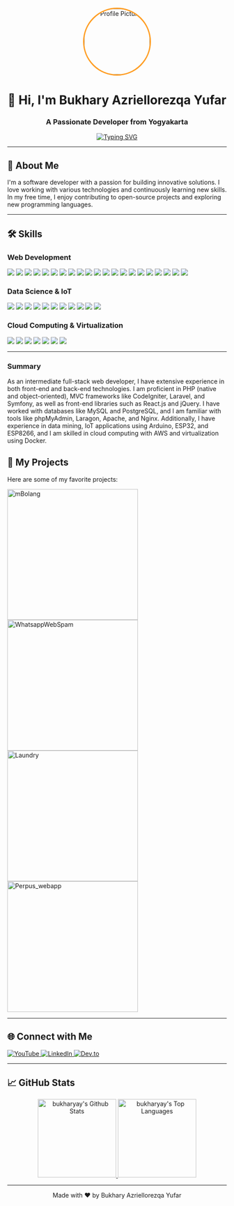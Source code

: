 <!-- Header Section -->
<p align="center">
  <img src="https://avatars.githubusercontent.com/u/62000597?v=4" alt="Profile Picture"
       style="border-radius: 50%; width: 150px; border: 3px solid #FF9D23;" />
</p>

<h1 align="center">👋 Hi, I'm Bukhary Azriellorezqa Yufar</h1>
<h3 align="center">A Passionate Developer from Yogyakarta</h3>

<p align="center">
  <a href="https://github.com/bukharyay">
    <img src="https://readme-typing-svg.demolab.com?font=Fira+Code&pause=1000&color=FF9D23&width=435&lines=Welcome+to+my+GitHub+Profile!&center=true"
         alt="Typing SVG" />
  </a>
</p>

---

<!-- About Me Section -->
## 🌟 About Me
I'm a software developer with a passion for building innovative solutions. I love working with various technologies and
continuously learning new skills. In my free time, I enjoy contributing to open-source projects and exploring new
programming languages.

---

## 🛠️ Skills

### Web Development
<p>
  <img src="https://img.shields.io/badge/HTML-E34F26?style=flat-square&logo=html5&logoColor=white" />
  <img src="https://img.shields.io/badge/CSS-1572B6?style=flat-square&logo=css3&logoColor=white" />
  <img src="https://img.shields.io/badge/JavaScript-F7DF1E?style=flat-square&logo=javascript&logoColor=black" />
  <img src="https://img.shields.io/badge/PHP-777BB4?style=flat-square&logo=php&logoColor=white" />
  <img src="https://img.shields.io/badge/Composer-885630?style=flat-square&logo=composer&logoColor=white" />
  <img src="https://img.shields.io/badge/CodeIgniter-ef4223?style=flat-square&logo=codeigniter&logoColor=white" />
  <img src="https://img.shields.io/badge/Laravel-FF2D20?style=flat-square&logo=laravel&logoColor=white" />
  <img src="https://img.shields.io/badge/Symfony-000000?style=flat-square&logo=symfony&logoColor=white" />
  <img src="https://img.shields.io/badge/jQuery-0769AD?style=flat-square&logo=jquery&logoColor=white" />
  <img src="https://img.shields.io/badge/Node.js-43853D?style=flat-square&logo=node.js&logoColor=white" />
  <img src="https://img.shields.io/badge/React-61DAFB?style=flat-square&logo=react&logoColor=black" />
  <img src="https://img.shields.io/badge/MySQL-00f?style=flat-square&logo=mysql&logoColor=white" />
  <img src="https://img.shields.io/badge/PostgreSQL-316192?style=flat-square&logo=postgresql&logoColor=white" />
  <img src="https://img.shields.io/badge/Bootstrap-563D7C?style=flat-square&logo=bootstrap&logoColor=white" />
  <img src="https://img.shields.io/badge/DataTables-3C8DBC?style=flat-square&logo=datatables&logoColor=white" />
  <img src="https://img.shields.io/badge/Apache-D22128?style=flat-square&logo=apache&logoColor=white" />
  <img src="https://img.shields.io/badge/Nginx-009639?style=flat-square&logo=nginx&logoColor=white" />
  <img src="https://img.shields.io/badge/Laragon-FF2D20?style=flat-square&logo=laragon&logoColor=white" />
  <img src="https://img.shields.io/badge/phpMyAdmin-6C78AF?style=flat-square&logo=phpmyadmin&logoColor=white" />
  <img src="https://img.shields.io/badge/Postman-FF6C37?logo=postman&logoColor=white">
  <img src="https://img.shields.io/badge/Git-FF6C37?logo=git&logoColor=white">
</p>

### Data Science & IoT
<p>
  <img src="https://img.shields.io/badge/R-276DC3.svg?logo=r&logoColor=white">
  <img src="https://img.shields.io/badge/Python-3776AB?style=flat-square&logo=python&logoColor=white" />
  <img src="https://img.shields.io/badge/Jupyter-F37626?style=flat-square&logo=jupyter&logoColor=white" />
  <img src="https://img.shields.io/badge/Pandas-150458?style=flat-square&logo=pandas&logoColor=white" />
  <img src="https://img.shields.io/badge/Numpy-013243?style=flat-square&logo=numpy&logoColor=white" />
  <img src="https://img.shields.io/badge/TensorFlow-FF6F00?style=flat-square&logo=tensorflow&logoColor=white" />
  <img src="https://img.shields.io/badge/Firebase-FFCA28?style=flat-square&logo=firebase&logoColor=white" />
  <img src="https://img.shields.io/badge/Arduino-00979D?style=flat-square&logo=arduino&logoColor=white" />
  <img src="https://img.shields.io/badge/C-00599C?style=flat-square&logo=c&logoColor=white" />
  <img src="https://img.shields.io/badge/C%2B%2B-00599C?style=flat-square&logo=c%2B%2B&logoColor=white" />
  <img src="https://img.shields.io/badge/C%23-68217A?style=flat-square&logo=csharp&logoColor=white" />
</p>

### Cloud Computing & Virtualization
<p>
  <img src="https://img.shields.io/badge/AWS-232F3E?style=flat-square&logo=amazonwebservices&logoColor=white" />
  <img src="https://img.shields.io/badge/Docker-2496ED?style=flat-square&logo=docker&logoColor=white" />
  <img src="https://img.shields.io/badge/Bash-4EAA25?style=flat-square&logo=gnu-bash&logoColor=white" />
  <img src="https://img.shields.io/badge/Linux-FCC624?style=flat-square&logo=linux&logoColor=black" />
  <img src="https://img.shields.io/badge/Ubuntu-E95420?style=flat-square&logo=ubuntu&logoColor=white" />
  <img src="https://img.shields.io/badge/Kali%20Linux-557C94?style=flat-square&logo=kalilinux&logoColor=white" />
  <img src="https://img.shields.io/badge/Debian-A81D33?style=flat-square&logo=debian&logoColor=white" />
</p>

---

### Summary
As an intermediate full-stack web developer, I have extensive experience in both front-end and back-end technologies. I am proficient in PHP (native and object-oriented), MVC frameworks like CodeIgniter, Laravel, and Symfony, as well as front-end libraries such as React.js and jQuery. I have worked with databases like MySQL and PostgreSQL, and I am familiar with tools like phpMyAdmin, Laragon, Apache, and Nginx. Additionally, I have experience in data mining, IoT applications using Arduino, ESP32, and ESP8266, and I am skilled in cloud computing with AWS and virtualization using Docker.


<!-- Projects Section -->
## 🚀 My Projects
Here are some of my favorite projects:

<p align="left">
  <a href="https://github.com/bukharyay/mBolang">
    <img src="https://github-readme-stats-bukhary-azriellorezqa-yufars-projects.vercel.app/api/pin/?username=bukharyay&repo=mBolang&theme=gruvbox&hide_border=true"
         alt="mBolang" width="300" />
  </a>
  <a href="https://github.com/bukharyay/WhatsappWebSpam">
    <img src="https://github-readme-stats-bukhary-azriellorezqa-yufars-projects.vercel.app/api/pin/?username=bukharyay&repo=WhatsappWebSpam&theme=gruvbox&hide_border=true"
         alt="WhatsappWebSpam" width="300" />
  </a>
  <a href="https://github.com/bukharyay/Laundry">
    <img src="https://github-readme-stats-bukhary-azriellorezqa-yufars-projects.vercel.app/api/pin/?username=bukharyay&repo=Laundry&theme=gruvbox&hide_border=true"
         alt="Laundry" width="300" />
  </a>
  <a href="https://github.com/bukharyay/Perpus_webapp">
    <img src="https://github-readme-stats-bukhary-azriellorezqa-yufars-projects.vercel.app/api/pin/?username=bukharyay&repo=Perpus_webapp&theme=gruvbox&hide_border=true"
         alt="Perpus_webapp" width="300" />
  </a>
</p>

---

## 🌐 Connect with Me
<p align="left">
  <a href="https://youtube.com/@codelight5568?si=qUEzugI6IyFSSgMY" target="_blank">
    <img src="https://img.shields.io/badge/YouTube-FF0000?style=flat-square&logo=youtube&logoColor=white"
         alt="YouTube" />
  </a>
  <a href="https://www.linkedin.com/in/bukhary-azriellorezqa-yufar-38716023a/" target="_blank">
    <img src="https://img.shields.io/badge/LinkedIn-0077B5?style=flat-square&logo=linkedin&logoColor=white"
         alt="LinkedIn" />
  </a>
  <a href="https://dev.to/bukharyay" target="_blank">
    <img src="https://img.shields.io/badge/Dev.to-0A0A0A?style=flat-square&logo=dev.to&logoColor=white" alt="Dev.to" />
  </a>
</p>

---

<!-- GitHub Stats Section -->
## 📈 GitHub Stats
<p align="center">
  <a href="https://github.com/anuraghazra/github-readme-stats">
    <img alt="bukharyay's Github Stats"
         src="https://github-readme-stats-bukhary-azriellorezqa-yufars-projects.vercel.app/api/?username=bukharyay&show_icons=true&include_all_commits=true&count_private=true&theme=gruvbox&hide_border=true"
         height="180px" />
  </a>
  <a href="https://github.com/anuraghazra/github-readme-stats">
    <img alt="bukharyay's Top Languages"
         src="https://github-readme-stats-bukhary-azriellorezqa-yufars-projects.vercel.app/api/top-langs/?username=bukharyay&langs_count=8&layout=compact&theme=gruvbox&hide_border=true"
         height="180px" />
  </a>
</p>

---

<p align="center">Made with ❤️ by Bukhary Azriellorezqa Yufar</p>